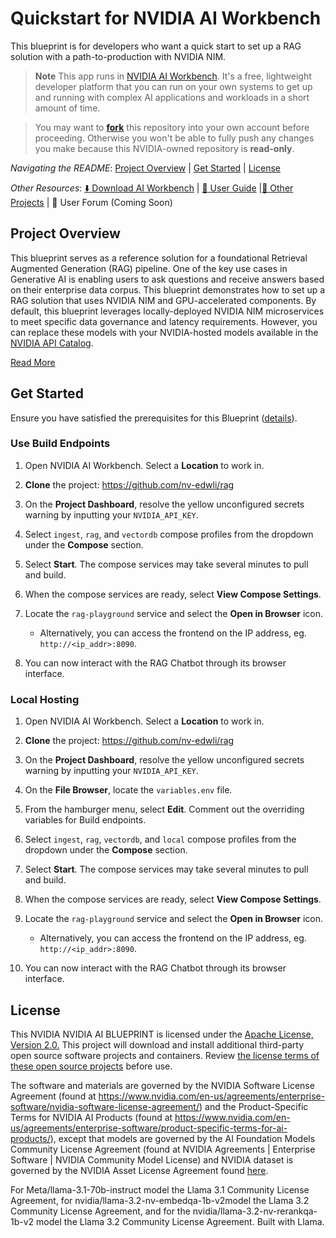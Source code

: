 # Quickstart for NVIDIA AI Workbench 

This blueprint is for developers who want a quick start to set up a RAG solution with a path-to-production with NVIDIA NIM.

> **Note**
> This app runs in [NVIDIA AI Workbench](https://docs.nvidia.com/ai-workbench/user-guide/latest/overview/introduction.html). It's a free, lightweight developer platform that you can run on your own systems to get up and running with complex AI applications and workloads in a short amount of time. 

> You may want to [**fork**](https://docs.github.com/en/pull-requests/collaborating-with-pull-requests/working-with-forks/fork-a-repo#forking-a-repository) this repository into your own account before proceeding. Otherwise you won't be able to fully push any changes you make because this NVIDIA-owned repository is **read-only**.

*Navigating the README*: [Project Overview](#project-overview) | [Get Started](#get-started) | [License](#license)

*Other Resources*: [:arrow_down: Download AI Workbench](https://www.nvidia.com/en-us/deep-learning-ai/solutions/data-science/workbench/) | [:book: User Guide](https://docs.nvidia.com/ai-workbench/) |[:open_file_folder: Other Projects](https://docs.nvidia.com/ai-workbench/user-guide/latest/quickstart/example-projects.html) | :rotating_light: User Forum (Coming Soon)

## Project Overview

This blueprint serves as a reference solution for a foundational Retrieval Augmented Generation (RAG) pipeline. One of the key use cases in Generative AI is enabling users to ask questions and receive answers based on their enterprise data corpus. This blueprint demonstrates how to set up a RAG solution that uses NVIDIA NIM and GPU-accelerated components. By default, this blueprint leverages locally-deployed NVIDIA NIM microservices to meet specific data governance and latency requirements. However, you can replace these models with your NVIDIA-hosted models available in the [NVIDIA API Catalog](build.nvidia.com).

[Read More](../README.md#software-components)

## Get Started

Ensure you have satisfied the prerequisites for this Blueprint ([details](../README.md#hardware-requirements)). 

### Use Build Endpoints

1. Open NVIDIA AI Workbench. Select a **Location** to work in.

1. **Clone** the project: https://github.com/nv-edwli/rag 

1. On the **Project Dashboard**, resolve the yellow unconfigured secrets warning by inputting your ``NVIDIA_API_KEY``.

1. Select ``ingest``, ``rag``, and ``vectordb`` compose profiles from the dropdown under the **Compose** section.

1. Select **Start**. The compose services may take several minutes to pull and build.

1. When the compose services are ready, select **View Compose Settings**.

1. Locate the ``rag-playground`` service and select the **Open in Browser** icon.

    * Alternatively, you can access the frontend on the IP address, eg. ``http://<ip_addr>:8090``. 

1. You can now interact with the RAG Chatbot through its browser interface.

### Local Hosting

1. Open NVIDIA AI Workbench. Select a **Location** to work in.

1. **Clone** the project: https://github.com/nv-edwli/rag 

1. On the **Project Dashboard**, resolve the yellow unconfigured secrets warning by inputting your ``NVIDIA_API_KEY``.

1. On the **File Browser**, locate the ``variables.env`` file.

1. From the hamburger menu, select **Edit**. Comment out the overriding variables for Build endpoints. 

1. Select ``ingest``, ``rag``, ``vectordb``, and ``local`` compose profiles from the dropdown under the **Compose** section.

1. Select **Start**. The compose services may take several minutes to pull and build.

1. When the compose services are ready, select **View Compose Settings**.

1. Locate the ``rag-playground`` service and select the **Open in Browser** icon.

    * Alternatively, you can access the frontend on the IP address, eg. ``http://<ip_addr>:8090``. 

1. You can now interact with the RAG Chatbot through its browser interface.

## License

This NVIDIA NVIDIA AI BLUEPRINT is licensed under the [Apache License, Version 2.0.](./LICENSE) This project will download and install additional third-party open source software projects and containers. Review [the license terms of these open source projects](./LICENSE-3rd-party.txt) before use.

The software and materials are governed by the NVIDIA Software License Agreement (found at https://www.nvidia.com/en-us/agreements/enterprise-software/nvidia-software-license-agreement/) and the Product-Specific Terms for NVIDIA AI Products (found at https://www.nvidia.com/en-us/agreements/enterprise-software/product-specific-terms-for-ai-products/), except that models are governed by the AI Foundation Models Community License Agreement (found at NVIDIA Agreements | Enterprise Software | NVIDIA Community Model License) and NVIDIA dataset is governed by the NVIDIA Asset License Agreement found [here](./data/LICENSE.DATA).

For Meta/llama-3.1-70b-instruct model the Llama 3.1 Community License Agreement, for nvidia/llama-3.2-nv-embedqa-1b-v2model the Llama 3.2 Community License Agreement, and for the nvidia/llama-3.2-nv-rerankqa-1b-v2 model the Llama 3.2 Community License Agreement. Built with Llama.
